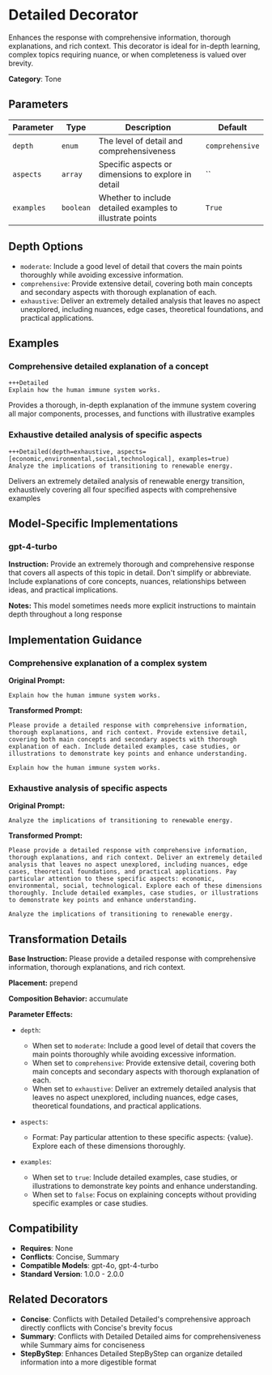 # Detailed Decorator

Enhances the response with comprehensive information, thorough explanations, and rich context. This decorator is ideal for in-depth learning, complex topics requiring nuance, or when completeness is valued over brevity.

**Category**: Tone

## Parameters

| Parameter | Type | Description | Default |
|-----------|------|-------------|--------|
| `depth` | `enum` | The level of detail and comprehensiveness | `comprehensive` |
| `aspects` | `array` | Specific aspects or dimensions to explore in detail | `` |
| `examples` | `boolean` | Whether to include detailed examples to illustrate points | `True` |

## Depth Options

- `moderate`: Include a good level of detail that covers the main points thoroughly while avoiding excessive information.
- `comprehensive`: Provide extensive detail, covering both main concepts and secondary aspects with thorough explanation of each.
- `exhaustive`: Deliver an extremely detailed analysis that leaves no aspect unexplored, including nuances, edge cases, theoretical foundations, and practical applications.

## Examples

### Comprehensive detailed explanation of a concept

```
+++Detailed
Explain how the human immune system works.
```

Provides a thorough, in-depth explanation of the immune system covering all major components, processes, and functions with illustrative examples

### Exhaustive detailed analysis of specific aspects

```
+++Detailed(depth=exhaustive, aspects=[economic,environmental,social,technological], examples=true)
Analyze the implications of transitioning to renewable energy.
```

Delivers an extremely detailed analysis of renewable energy transition, exhaustively covering all four specified aspects with comprehensive examples

## Model-Specific Implementations

### gpt-4-turbo

**Instruction:** Provide an extremely thorough and comprehensive response that covers all aspects of this topic in detail. Don't simplify or abbreviate. Include explanations of core concepts, nuances, relationships between ideas, and practical implications.

**Notes:** This model sometimes needs more explicit instructions to maintain depth throughout a long response


## Implementation Guidance

### Comprehensive explanation of a complex system

**Original Prompt:**
```
Explain how the human immune system works.
```

**Transformed Prompt:**
```
Please provide a detailed response with comprehensive information, thorough explanations, and rich context. Provide extensive detail, covering both main concepts and secondary aspects with thorough explanation of each. Include detailed examples, case studies, or illustrations to demonstrate key points and enhance understanding.

Explain how the human immune system works.
```

### Exhaustive analysis of specific aspects

**Original Prompt:**
```
Analyze the implications of transitioning to renewable energy.
```

**Transformed Prompt:**
```
Please provide a detailed response with comprehensive information, thorough explanations, and rich context. Deliver an extremely detailed analysis that leaves no aspect unexplored, including nuances, edge cases, theoretical foundations, and practical applications. Pay particular attention to these specific aspects: economic, environmental, social, technological. Explore each of these dimensions thoroughly. Include detailed examples, case studies, or illustrations to demonstrate key points and enhance understanding.

Analyze the implications of transitioning to renewable energy.
```

## Transformation Details

**Base Instruction:** Please provide a detailed response with comprehensive information, thorough explanations, and rich context.

**Placement:** prepend

**Composition Behavior:** accumulate

**Parameter Effects:**

- `depth`:
  - When set to `moderate`: Include a good level of detail that covers the main points thoroughly while avoiding excessive information.
  - When set to `comprehensive`: Provide extensive detail, covering both main concepts and secondary aspects with thorough explanation of each.
  - When set to `exhaustive`: Deliver an extremely detailed analysis that leaves no aspect unexplored, including nuances, edge cases, theoretical foundations, and practical applications.

- `aspects`:
  - Format: Pay particular attention to these specific aspects: {value}. Explore each of these dimensions thoroughly.

- `examples`:
  - When set to `true`: Include detailed examples, case studies, or illustrations to demonstrate key points and enhance understanding.
  - When set to `false`: Focus on explaining concepts without providing specific examples or case studies.

## Compatibility

- **Requires**: None
- **Conflicts**: Concise, Summary
- **Compatible Models**: gpt-4o, gpt-4-turbo
- **Standard Version**: 1.0.0 - 2.0.0

## Related Decorators

- **Concise**: Conflicts with Detailed Detailed's comprehensive approach directly conflicts with Concise's brevity focus
- **Summary**: Conflicts with Detailed Detailed aims for comprehensiveness while Summary aims for conciseness
- **StepByStep**: Enhances Detailed StepByStep can organize detailed information into a more digestible format

